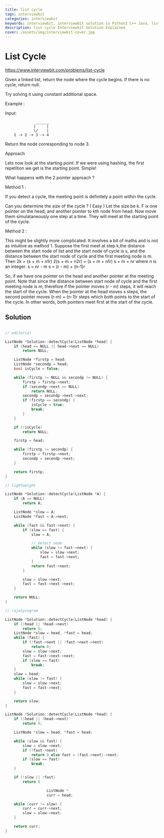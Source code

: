 ```yaml
---
title: list cycle
tags: interviewbit
categories: interviewbit
keywords: interviewbit, interviewbit solution in Python3 C++ Java, list cycle solution
description: list cycle Interviewbit Solution Explained
cover: /assets/img/interviewbit-cover.jpg
---
```


# List Cycle

https://www.interviewbit.com/problems/list-cycle


Given a linked list, return the node where the cycle begins. If there is no cycle, return null.

Try solving it using constant additional space.

Example :

Input: 

                  ______
                 |     |
                 \/    |
        1 -> 2 -> 3 -> 4

Return the node corresponding to node 3. 

Approach

Lets now look at the starting point. 
If we were using hashing, the first repetition we get is the starting point. Simple!

What happens with the 2 pointer approach ?

Method 1 :

If you detect a cycle, the meeting point is definitely a point within the cycle.

Can you determine the size of the cycle ? ( Easy ) Let the size be k.
F ix one pointer on the head, and another pointer to kth node from head.
Now move them simulataneously one step at a time. They will meet at the starting point of the cycle.

Method 2 :

This might be slightly more complicated. It involves a bit of maths and is not as intuitive as method 1. 
Suppose the first meet at step k,the distance between the start node of list and the start node of cycle
is s, and the distance between the start node of cycle and the first meeting node is m. 
Then 
2k = (s + m + n1r) 
2(s + m + n2r) = (s + m + n1r) 
s + m = nr where n is an integer.
s = nr - m
s = (r - m) + (n-1)r

So, if we have one pointer on the head and another pointer at the meeting point.
Note that since the distance between start node of cycle and the first meeting node is m,
therefore if the pointer moves (r - m) steps, it will reach the start of the cycle.
When the pointer at the head moves s steps, the second pointer moves (r-m) + (n-1)r steps
which both points to the start of the cycle. In other words, both pointers meet first at the start of the cycle.


## Solution

```cpp

// editorial

ListNode *Solution::detectCycle(ListNode *head) {
    if (head == NULL || head->next == NULL)
        return NULL;

    ListNode *firstp = head;
    ListNode *secondp = head;
    bool isCycle = false;

    while (firstp != NULL && secondp != NULL) {
        firstp = firstp->next;
        if (secondp->next == NULL)
            return NULL;
        secondp = secondp->next->next;
        if (firstp == secondp) {
            isCycle = true;
            break;
        }
    }

    if (!isCycle)
        return NULL;

    firstp = head;

    while (firstp != secondp) {
        firstp = firstp->next;
        secondp = secondp->next;
    }

    return firstp;
}

// lightweight

ListNode *Solution::detectCycle(ListNode *A) {
    if (A == NULL)
        return A;

    ListNode *slow = A;
    ListNode *fast = A->next;

    while (fast && fast->next) {
        if (slow == fast) {
            slow = A;

            // detect node
            while (slow != fast->next) {
                slow = slow->next;
                fast = fast->next;
            }
            return fast->next;
        }

        slow = slow->next;
        fast = fast->next->next;
    }

    return NULL;
}

// rajalprogram

ListNode *Solution::detectCycle(ListNode *head) {
    if (!head || !head->next)
        return 0;
    ListNode *slow = head, *fast = head;
    while (fast) {
        if (!fast->next || !fast->next->next)
            return 0;
        slow = slow->next;
        fast = fast->next->next;
        if (slow == fast)
            break;
    }
    slow = head;
    while (slow != fast) {
        slow = slow->next;
        fast = fast->next;
    }

    return slow;
}

ListNode *Solution::detectCycle(ListNode *head) {
    if (!head || !head->next)
        return 0;

    ListNode *slow = head, *fast = head;

    while (slow && fast) {
        slow = slow->next;
        if (!fast->next)
            return 0 else fast = (fast->next)->next;
        if (slow == fast)
            break;
    }

    if (!slow || !fast)
        return 0

                   ListNode *
                   curr = head;

    while (curr != slow) {
        curr = curr->next;
        slow = slow->next;
    }

    return curr;
}
```